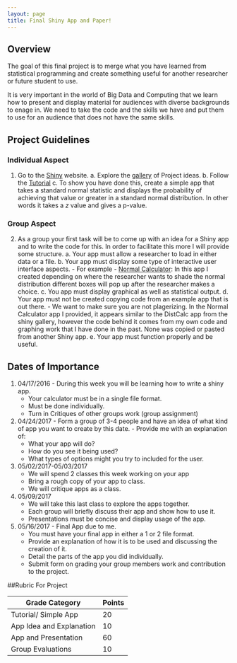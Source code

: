 ```yaml
---
layout: page
title: Final Shiny App and Paper!
---
```


## Overview
  
The goal of this final project is to merge what you have learned from statistical
programming and create something useful for another researcher or future student to use. 

It is very important in the world of Big Data and Computing that we learn how to present and display material for audiences with diverse backgrounds to enage in. We need to take the code and the skills we have and put them to use for an audience that does not have the same skills. 

## Project Guidelines

### Individual Aspect

1. Go to the [Shiny](http://shiny.rstudio.com/) website.
    a. Explore the [gallery](http://shiny.rstudio.com/gallery/) of Project ideas. 
    b. Follow the [Tutorial](http://shiny.rstudio.com/tutorial/)
    c. To show you have done this, create a simple app that takes a standard normal statistic and displays the probability of achieving that value or greater in a standard normal distribution. In other words it takes a $z$ value and gives a p-value. 
    
### Group Aspect

2. As a group your first task will be to come up with an idea for a Shiny app and to write the code for this. In order to facilitate this more I will provide some structure. 
    a. Your app must allow a researcher to load in either data or a file. 
    b. Your app must display some type of interactive user interface aspects. 
        - For example - [Normal Calculator](http://shiny.sullivanstatistics.com/NormCalc): In this app I created depending on where the researcher wants to shade the normal distribution different boxes will pop up after the researcher makes a choice. 
    c. You app must display graphical as well as statistical output. 
    d. Your app must not be created copying code from an example app that is out there.
        - We want to make sure you are not plagerizing. In the Normal Calculator app I provided, it appears similar to the DistCalc app from the shiny gallery, however the code behind it comes from my own code and graphing work that I have done in the past. None was copied or pasted from another Shiny app.
    e. Your app must function properly and be useful. 


## Dates of Importance



1. 04/17/2016 - During this week you will be learning how to write a shiny app.
    - Your calculator must be in a single file format.
    - Must be done individually.
    - Turn in Critiques of other groups work (group assignment)
2. 04/24/2017 - Form a group of 3-4 people and have an idea of what kind of app you want to create by this date.     - Provide me with an explanation of:
    - What your app will do?
    - How do you see it being used?
    - What types of options might you try to included for the user.
3. 05/02/2017-05/03/2017 
    - We will spend 2 classes this week working on your app
    - Bring a rough copy of your app to class.
    - We will critique apps as a class.
4. 05/09/2017
    - We will take this last class to explore the apps together.
    - Each group will briefly discuss their app and show how to use it.
    - Presentations must be concise and display usage of the app.
5. 05/16/2017 - Final App due to me.
    - You must have your final app in either a 1 or 2 file format.
    - Provide an explanation of how it is to be used and discussing the creation of it.
    - Detail the parts of the app you did individually.
    - Submit form on grading your group members work and contribution to the project.
 

##Rubric For Project

Grade Category | Points
-------------- | ------------
Tutorial/ Simple App | 20 
App Idea and Explanation | 10 
App and Presentation | 60
Group Evaluations | 10

